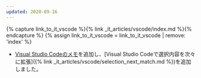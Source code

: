 ```yaml
---
updated: 2020-09-16
---
```

{% capture link_to_it_vscode %}{% link _it_articles/vscode/index.md %}{% endcapture %}
{% assign link_to_it_vscode = link_to_it_vscode | remove: 'index' %}

- [Visual Studio Codeのメモ]({{link_to_it_vscode}})を追加し、[Visual Studio Codeで選択内容を次々に拡張]({% link _it_articles/vscode/selection_next_match.md %})を追加しました。